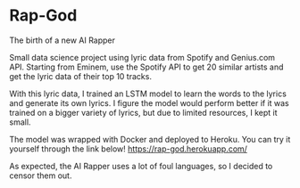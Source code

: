 # Rap-God
The birth of a new AI Rapper

Small data science project using lyric data from Spotify and Genius.com API. 
Starting from Eminem, use the Spotify API to get 20 similar artists and get the lyric data of their top 10 tracks. 

With this lyric data, I trained an LSTM model to learn the words to the lyrics and generate its own lyrics. 
I figure the model would perform better if it was trained on a bigger variety of lyrics, but due to limited resources, I kept it small.

The model was wrapped with Docker and deployed to Heroku. 
You can try it yourself through the link below!
https://rap-god.herokuapp.com/

As expected, the AI Rapper uses a lot of foul languages, so I decided to censor them out.
